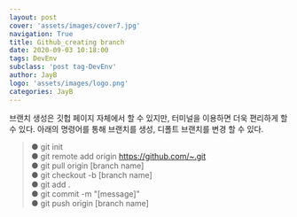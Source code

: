 ```yaml
---
layout: post
cover: 'assets/images/cover7.jpg'
navigation: True
title: Github_creating branch
date: 2020-09-03 10:18:00
tags: DevEnv
subclass: 'post tag-DevEnv'
author: JayB
logo: 'assets/images/logo.png'
categories: JayB
---
```


브랜치 생성은 깃헙 페이지 자체에서 할 수 있지만, 터미널을 이용하면 더욱 편리하게 할 수 있다.
아래의 명령어를 통해 브랜치를 생성, 디폴트 브랜치를 변경 할 수 있다. 


>● git init<br>
● git remote add origin https://github.com/~.git<br>
● git pull origin [branch name]<br>
● git checkout -b [branch name]<br>
● git add .<br>
● git commit -m "[message]"<br>
● git push origin [branch name]<br>

